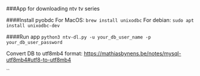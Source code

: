 ###App for downloading ntv tv series

####Install pyobdc
For MacOS:
``brew install unixodbc``
For debian:
``sudo apt install unixodbc-dev``

####Run app
``python3 ntv-dl.py -u your_db_user_name -p your_db_user_password``

Convert DB to utf8mb4 format:
https://mathiasbynens.be/notes/mysql-utf8mb4#utf8-to-utf8mb4

`` 
